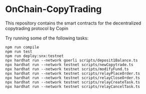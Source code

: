 # OnChain-CopyTrading

This repository contains the smart contracts for the decentralized copytrading protocol by Copin

Try running some of the following tasks:

```shell
npm run compile
npm run test
npm run deploy:snx:testnet
npx hardhat run --network goerli scripts/deposit1Balance.ts
npx hardhat run --network testnet scripts/newCopytrade.ts
npx hardhat run --network testnet scripts/modifyFund.ts
npx hardhat run --network testnet scripts/relayPlaceOrder.ts
npx hardhat run --network testnet scripts/relayCloseOrder.ts
npx hardhat run --network testnet scripts/relayCreateTask.ts
npx hardhat run --network testnet scripts/relayCancelTask.ts
```
